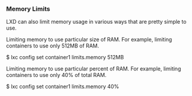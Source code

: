 ### Memory Limits 

LXD can also limit memory usage in various ways that are pretty simple to use.

Limiting memory to use particular size of RAM. For example, limiting containers to use only 512MB of RAM.

$ lxc config set container1 limits.memory 512MB

Limiting memory to use particular percent of RAM. For example, limiting containers to use only 40% of total RAM.

$ lxc config set container1 limits.memory 40%
